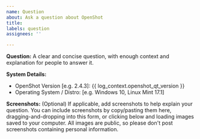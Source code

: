 ```yaml
---
name: Question
about: Ask a question about OpenShot
title:
labels: question
assignees: ''

---
```

<!-- Please verify this question has not already been asked: https://github.com/OpenShot/openshot-qt/issues -->

**Question:**
A clear and concise question, with enough context and explanation for people to answer it.

**System Details:**
- OpenShot Version [e.g. 2.4.3]: {{ log_context.openshot_qt_version }}
- Operating System / Distro: [e.g. Windows 10, Linux Mint 17.1]

**Screenshots:** (Optional)
If applicable, add screenshots to help explain your question. You can include screenshots by
copy/pasting them here, dragging-and-dropping into this form, or clicking below and loading
images saved to your computer. All images are public, so please don't post screenshots
containing personal information.
